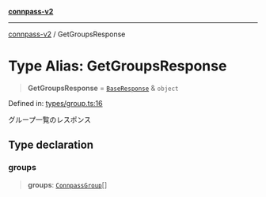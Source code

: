 [**connpass-v2**](../README.md)

***

[connpass-v2](../globals.md) / GetGroupsResponse

# Type Alias: GetGroupsResponse

> **GetGroupsResponse** = [`BaseResponse`](BaseResponse.md) & `object`

Defined in: [types/group.ts:16](https://github.com/ryohidaka/node-connpass/blob/3b8143bd38fb6f71640f8b4640bd0b7d3330fd98/src/types/group.ts#L16)

グループ一覧のレスポンス

## Type declaration

### groups

> **groups**: [`ConnpassGroup`](ConnpassGroup.md)[]
